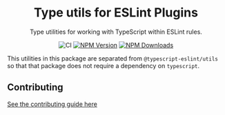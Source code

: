 <h1 align="center">Type utils for ESLint Plugins</h1>

<p align="center">Type utilities for working with TypeScript within ESLint rules.</p>

<p align="center">
    <img src="https://github.com/typescript-eslint/typescript-eslint/workflows/CI/badge.svg" alt="CI" />
    <a href="https://www.npmjs.com/package/@typescript-eslint/type-utils"><img src="https://img.shields.io/npm/v/@typescript-eslint/type-utils.svg?style=flat-square" alt="NPM Version" /></a>
    <a href="https://www.npmjs.com/package/@typescript-eslint/type-utils"><img src="https://img.shields.io/npm/dm/@typescript-eslint/type-utils.svg?style=flat-square" alt="NPM Downloads" /></a>
</p>

This utilities in this package are separated from `@typescript-eslint/utils` so that that package does not require a dependency on `typescript`.

## Contributing

[See the contributing guide here](../../CONTRIBUTING.md)
